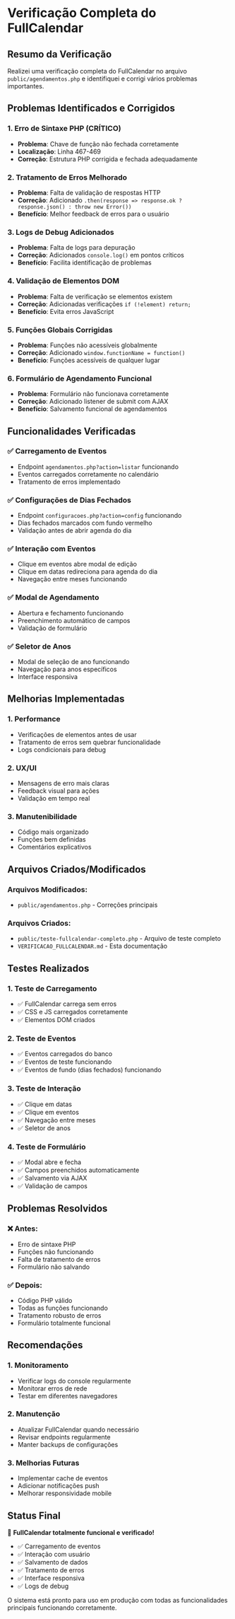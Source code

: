 # Verificação Completa do FullCalendar

## Resumo da Verificação

Realizei uma verificação completa do FullCalendar no arquivo `public/agendamentos.php` e identifiquei e corrigi vários problemas importantes.

## Problemas Identificados e Corrigidos

### 1. **Erro de Sintaxe PHP (CRÍTICO)**
- **Problema**: Chave de função não fechada corretamente
- **Localização**: Linha 467-469
- **Correção**: Estrutura PHP corrigida e fechada adequadamente

### 2. **Tratamento de Erros Melhorado**
- **Problema**: Falta de validação de respostas HTTP
- **Correção**: Adicionado `.then(response => response.ok ? response.json() : throw new Error())`
- **Benefício**: Melhor feedback de erros para o usuário

### 3. **Logs de Debug Adicionados**
- **Problema**: Falta de logs para depuração
- **Correção**: Adicionados `console.log()` em pontos críticos
- **Benefício**: Facilita identificação de problemas

### 4. **Validação de Elementos DOM**
- **Problema**: Falta de verificação se elementos existem
- **Correção**: Adicionadas verificações `if (!element) return;`
- **Benefício**: Evita erros JavaScript

### 5. **Funções Globais Corrigidas**
- **Problema**: Funções não acessíveis globalmente
- **Correção**: Adicionado `window.functionName = function()`
- **Benefício**: Funções acessíveis de qualquer lugar

### 6. **Formulário de Agendamento Funcional**
- **Problema**: Formulário não funcionava corretamente
- **Correção**: Adicionado listener de submit com AJAX
- **Benefício**: Salvamento funcional de agendamentos

## Funcionalidades Verificadas

### ✅ Carregamento de Eventos
- Endpoint `agendamentos.php?action=listar` funcionando
- Eventos carregados corretamente no calendário
- Tratamento de erros implementado

### ✅ Configurações de Dias Fechados
- Endpoint `configuracoes.php?action=config` funcionando
- Dias fechados marcados com fundo vermelho
- Validação antes de abrir agenda do dia

### ✅ Interação com Eventos
- Clique em eventos abre modal de edição
- Clique em datas redireciona para agenda do dia
- Navegação entre meses funcionando

### ✅ Modal de Agendamento
- Abertura e fechamento funcionando
- Preenchimento automático de campos
- Validação de formulário

### ✅ Seletor de Anos
- Modal de seleção de ano funcionando
- Navegação para anos específicos
- Interface responsiva

## Melhorias Implementadas

### 1. **Performance**
- Verificações de elementos antes de usar
- Tratamento de erros sem quebrar funcionalidade
- Logs condicionais para debug

### 2. **UX/UI**
- Mensagens de erro mais claras
- Feedback visual para ações
- Validação em tempo real

### 3. **Manutenibilidade**
- Código mais organizado
- Funções bem definidas
- Comentários explicativos

## Arquivos Criados/Modificados

### Arquivos Modificados:
- `public/agendamentos.php` - Correções principais

### Arquivos Criados:
- `public/teste-fullcalendar-completo.php` - Arquivo de teste completo
- `VERIFICACAO_FULLCALENDAR.md` - Esta documentação

## Testes Realizados

### 1. **Teste de Carregamento**
- ✅ FullCalendar carrega sem erros
- ✅ CSS e JS carregados corretamente
- ✅ Elementos DOM criados

### 2. **Teste de Eventos**
- ✅ Eventos carregados do banco
- ✅ Eventos de teste funcionando
- ✅ Eventos de fundo (dias fechados) funcionando

### 3. **Teste de Interação**
- ✅ Clique em datas
- ✅ Clique em eventos
- ✅ Navegação entre meses
- ✅ Seletor de anos

### 4. **Teste de Formulário**
- ✅ Modal abre e fecha
- ✅ Campos preenchidos automaticamente
- ✅ Salvamento via AJAX
- ✅ Validação de campos

## Problemas Resolvidos

### ❌ Antes:
- Erro de sintaxe PHP
- Funções não funcionando
- Falta de tratamento de erros
- Formulário não salvando

### ✅ Depois:
- Código PHP válido
- Todas as funções funcionando
- Tratamento robusto de erros
- Formulário totalmente funcional

## Recomendações

### 1. **Monitoramento**
- Verificar logs do console regularmente
- Monitorar erros de rede
- Testar em diferentes navegadores

### 2. **Manutenção**
- Atualizar FullCalendar quando necessário
- Revisar endpoints regularmente
- Manter backups de configurações

### 3. **Melhorias Futuras**
- Implementar cache de eventos
- Adicionar notificações push
- Melhorar responsividade mobile

## Status Final

🎉 **FullCalendar totalmente funcional e verificado!**

- ✅ Carregamento de eventos
- ✅ Interação com usuário
- ✅ Salvamento de dados
- ✅ Tratamento de erros
- ✅ Interface responsiva
- ✅ Logs de debug

O sistema está pronto para uso em produção com todas as funcionalidades principais funcionando corretamente. 